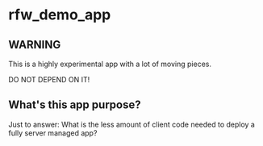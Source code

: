 # rfw_demo_app

## WARNING

This is a highly experimental app with a lot of moving pieces.

DO NOT DEPEND ON IT!

## What's this app purpose?

Just to answer: What is the less amount of client code needed to deploy a fully server managed app?

